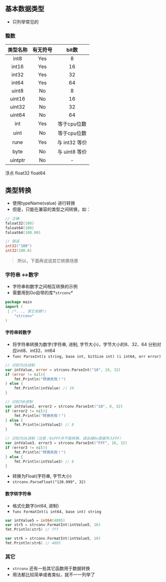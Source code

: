 ## 基本数据类型
- 只列举常见的

### 整数

| 类型名称 | 有无符号 | bit数 |
| :-: | :-: | :-: |
| int8 | Yes | 8 |
| int16 | Yes | 16 |
| int32 | Yes | 32 |
| int64 | Yes | 64 |
| uint8 | No | 8 |
| uint16 | No | 16 |
| uint32 | No | 32 |
| uint64 | No | 64 |
| int | Yes | 等于cpu位数 |
| uint | No | 等于cpu位数 |
| rune | Yes | 与 int32 等价 |
| byte | No | 与 uint8 等价 |
| uintptr | No | - |

浮点
float32
float64


## 类型转换
- 使用typeName(value) 进行转换
- 但是，只能在兼容的类型之间转换，如：
```go
// 正确
faloat32(100)
faloat64(100)
faloat64(100.00)

// 错误
int32("100")
int32(100.0)
```
> 所以，下面再说说其它转换场景

### 字符串 <->数字
- 字符串和数字之间相互转换的示例
- 需要用到Go自带的库*`strconv`*

```go
package main
import (
 | /*..., 其它依赖*/
    "strconv"
)
```

#### 字符串转数字
- 将字符串转换为数字(字符串, 进制, 字节大小)，字节大小的8、32、64 分别对应init8、int32、int64
- `func ParseInt(s string, base int, bitSize int) (i int64, err error)`
```go
// 识别为10进制
var intValue, error = strconv.ParseInt("10", 10, 32)
if (error != nil){
    fmt.Println("转换失败！")
} else {
    fmt.Println(intValue) // 10
}

// 识别为8进制
var intValue2, error2 = strconv.ParseInt("10", 8, 32)
if (error2 != nil){
    fmt.Println("转换失败！")
} else {
    fmt.Println(intValue2) // 8
}

// 识别为16进制（注意：0xFFF并不能转换，请去掉0x直接传入FFF）
var intValue3, error3 = strconv.ParseInt("FFF", 16, 32)
if (error3 != nil){
    fmt.Println("转换失败！")
} else {
    fmt.Println(intValue3) // 8
}
```

- 转换为Float(字符串, 字节大小)
- `strconv.ParseFloat("120.999", 32)`

#### 数字转字符串
- 格式化数字(int64, 进制)
- `func FormatInt(i int64, base int) string`
```go
var intValue5 = int64(4095)
var str5 = strconv.FormatInt(intValue5, 16)
fmt.Println(str5) // fff

var str6 = strconv.FormatInt(intValue5, 10)
fmt.Println(str6) // 4095
```

### 其它
- `strconv` 还有一些其它函数用于数据转换
- 用法都比较简单或者类似，就不一一列举了
